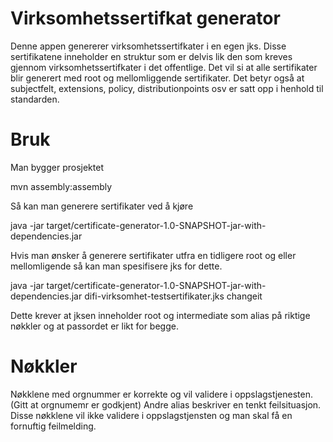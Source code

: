 Virksomhetssertifkat generator
===

Denne appen genererer virksomhetssertifkater i en egen jks. Disse sertifikatene inneholder en struktur som er delvis
lik den som kreves gjennom virksomhetssertifkater i det offentlige. Det vil si at alle sertifikater blir generert med
root og mellomliggende sertifikater. Det betyr også at subjectfelt, extensions, policy, distributionpoints osv er satt
opp i henhold til standarden.

Bruk
==

Man bygger prosjektet

  mvn assembly:assembly

Så kan man generere sertifikater ved å kjøre

  java -jar target/certificate-generator-1.0-SNAPSHOT-jar-with-dependencies.jar

Hvis man ønsker å generere sertifikater utfra en tidligere root og eller mellomligende så kan man spesifisere jks for
dette.

  java -jar target/certificate-generator-1.0-SNAPSHOT-jar-with-dependencies.jar difi-virksomhet-testsertifikater.jks changeit

Dette krever at jksen inneholder root og intermediate som alias på riktige nøkkler og at passordet er likt for begge.

Nøkkler
==

Nøkklene med orgnummer er korrekte og vil validere i oppslagstjenesten. (Gitt at orgnumemr er godkjent) Andre alias
beskriver en tenkt feilsituasjon. Disse nøkklene vil ikke validere i oppslagstjensten og man skal få en fornuftig
feilmelding.